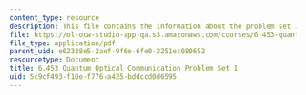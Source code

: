 ```yaml
---
content_type: resource
description: This file contains the information about the problem set 1.
file: https://ol-ocw-studio-app-qa.s3.amazonaws.com/courses/6-453-quantum-optical-communication-fall-2016/5c9cf493f10ef776a425bddccd0d6595_MIT6_453F16_ps1.pdf
file_type: application/pdf
parent_uid: e62338e5-2aef-9f6e-6fe0-2251ec080652
resourcetype: Document
title: 6.453 Quantum Optical Communication Problem Set 1
uid: 5c9cf493-f10e-f776-a425-bddccd0d6595
---
```


